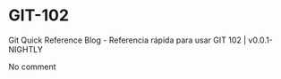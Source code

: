 # GIT-102

Git Quick Reference Blog - Referencia rápida para usar GIT 102 | v0.0.1-NIGHTLY

No comment
